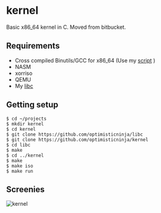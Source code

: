 # kernel
Basic x86_64 kernel in C. Moved from bitbucket.

## Requirements
* Cross compiled Binutils/GCC for x86_64 (Use my [script](https://github.com/optimisticninja/scripts/blob/master/cross-compiler-install.sh) )
* NASM
* xorriso
* QEMU
* My [libc](https://github.com/optimisticninja/libc)

## Getting setup
```
$ cd ~/projects
$ mkdir kernel
$ cd kernel
$ git clone https://github.com/optimisticninja/libc
$ git clone https://github.com/optimisticninja/kernel
$ cd libc
$ make
$ cd ../kernel
$ make
$ make iso
$ make run
```
## Screenies
![kernel](https://anonimag.es/i/6fd97a9ef78f21e5b1196b5b34aa64ba.png)

